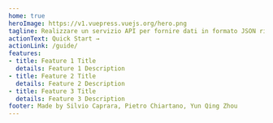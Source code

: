 ```yaml
---
home: true
heroImage: https://v1.vuepress.vuejs.org/hero.png
tagline: Realizzare un servizio API per fornire dati in formato JSON riguardanti l&#39;epidemia COVID in Italia, organizzati in diverse strutture per permetterne un facile utilizzo.
actionText: Quick Start →
actionLink: /guide/
features:
- title: Feature 1 Title
  details: Feature 1 Description
- title: Feature 2 Title
  details: Feature 2 Description
- title: Feature 3 Title
  details: Feature 3 Description
footer: Made by Silvio Caprara, Pietro Chiartano, Yun Qing Zhou
---
```

